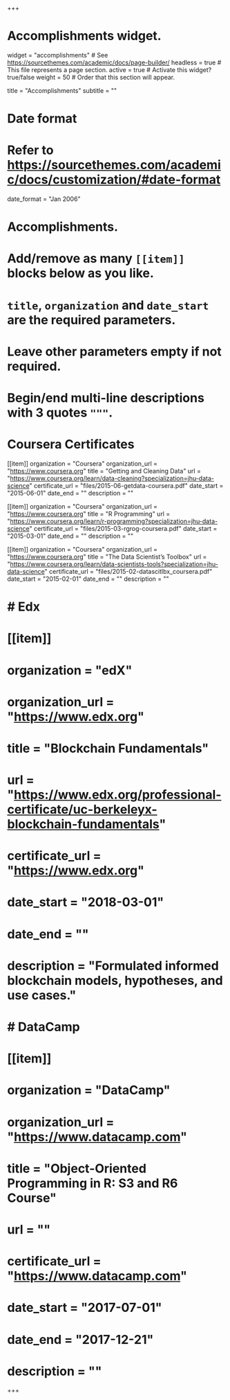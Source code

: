 +++
# Accomplishments widget.
widget = "accomplishments"  # See https://sourcethemes.com/academic/docs/page-builder/
headless = true  # This file represents a page section.
active = true  # Activate this widget? true/false
weight = 50  # Order that this section will appear.

title = "Accomplish&shy;ments"
subtitle = ""

# Date format
#   Refer to https://sourcethemes.com/academic/docs/customization/#date-format
date_format = "Jan 2006"

# Accomplishments.
#   Add/remove as many `[[item]]` blocks below as you like.
#   `title`, `organization` and `date_start` are the required parameters.
#   Leave other parameters empty if not required.
#   Begin/end multi-line descriptions with 3 quotes `"""`.

# Coursera Certificates
[[item]]
  organization = "Coursera"
  organization_url = "https://www.coursera.org"
  title = "Getting and Cleaning Data"
  url = "https://www.coursera.org/learn/data-cleaning?specialization=jhu-data-science"
  certificate_url = "files/2015-06-getdata-coursera.pdf"
  date_start = "2015-06-01"
  date_end = ""
  description = ""

[[item]]
  organization = "Coursera"
  organization_url = "https://www.coursera.org"
  title = "R Programming"
  url = "https://www.coursera.org/learn/r-programming?specialization=jhu-data-science"
  certificate_url = "files/2015-03-rgrog-coursera.pdf"
  date_start = "2015-03-01"
  date_end = ""
  description = ""

[[item]]
  organization = "Coursera"
  organization_url = "https://www.coursera.org"
  title = "The Data Scientist’s Toolbox"
  url = "https://www.coursera.org/learn/data-scientists-tools?specialization=jhu-data-science"
  certificate_url = "files/2015-02-datascitlbx_coursera.pdf"
  date_start = "2015-02-01"
  date_end = ""
  description = ""
# # Edx
# [[item]]
#   organization = "edX"
#   organization_url = "https://www.edx.org"
#   title = "Blockchain Fundamentals"
#   url = "https://www.edx.org/professional-certificate/uc-berkeleyx-blockchain-fundamentals"
#   certificate_url = "https://www.edx.org"
#   date_start = "2018-03-01"
#   date_end = ""
#   description = "Formulated informed blockchain models, hypotheses, and use cases."
# # DataCamp
# [[item]]
#   organization = "DataCamp"
#   organization_url = "https://www.datacamp.com"
#   title = "Object-Oriented Programming in R: S3 and R6 Course"
#   url = ""
#   certificate_url = "https://www.datacamp.com"
#   date_start = "2017-07-01"
#   date_end = "2017-12-21"
#   description = ""

+++
